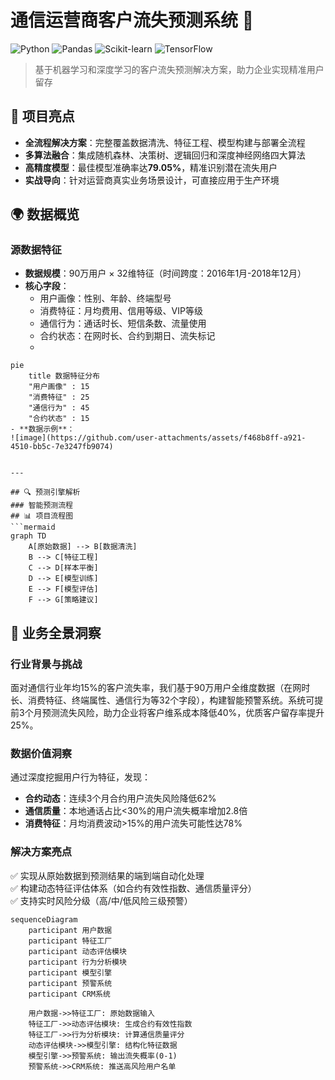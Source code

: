 # 通信运营商客户流失预测系统 🚀

![Python](https://img.shields.io/badge/Python-3.8%2B-blue)
![Pandas](https://img.shields.io/badge/Pandas-1.3.0-red)
![Scikit-learn](https://img.shields.io/badge/Scikit--learn-1.0-green)
![TensorFlow](https://img.shields.io/badge/TensorFlow-2.8-orange)

> 基于机器学习和深度学习的客户流失预测解决方案，助力企业实现精准用户留存

## 🌟 项目亮点
- ​**全流程解决方案**：完整覆盖数据清洗、特征工程、模型构建与部署全流程
- ​**多算法融合**：集成随机森林、决策树、逻辑回归和深度神经网络四大算法
- ​**高精度模型**：最佳模型准确率达**79.05%**，精准识别潜在流失用户
- ​**实战导向**：针对运营商真实业务场景设计，可直接应用于生产环境

## 🌍 数据概览
### 源数据特征
- ​**数据规模**：90万用户 × 32维特征（时间跨度：2016年1月-2018年12月）
- ​**核心字段**：
  - 用户画像：性别、年龄、终端型号
  - 消费特征：月均费用、信用等级、VIP等级
  - 通信行为：通话时长、短信条数、流量使用
  - 合约状态：在网时长、合约到期日、流失标记
  - 
```mermaid
pie
    title 数据特征分布
    "用户画像" : 15
    "消费特征" : 25
    "通信行为" : 45
    "合约状态" : 15
- ​**数据示例**：
![image](https://github.com/user-attachments/assets/f468b8ff-a921-4510-bb5c-7e3247fb9074)


---

## 🔍 预测引擎解析
### 智能预测流程
## 📊 项目流程图
```mermaid
graph TD
    A[原始数据] --> B[数据清洗]
    B --> C[特征工程]
    C --> D[样本平衡]
    D --> E[模型训练]
    E --> F[模型评估]
    F --> G[策略建议]
```
## 🚀 业务全景洞察
### 行业背景与挑战
面对通信行业年均15%的客户流失率，我们基于90万用户全维度数据（在网时长、消费特征、终端属性、通信行为等32个字段），构建智能预警系统。系统可提前3个月预测流失风险，助力企业将客户维系成本降低40%，优质客户留存率提升25%。

### 数据价值洞察
通过深度挖掘用户行为特征，发现：
- ​**合约动态**：连续3个月合约用户流失风险降低62%
- ​**通信质量**：本地通话占比<30%的用户流失概率增加2.8倍
- ​**消费特征**：月均消费波动>15%的用户流失可能性达78%

### 解决方案亮点
✅ 实现从原始数据到预测结果的端到端自动化处理  
✅ 构建动态特征评估体系（如合约有效性指数、通信质量评分）  
✅ 支持实时风险分级（高/中/低风险三级预警）
```mermaid
sequenceDiagram
    participant 用户数据
    participant 特征工厂
    participant 动态评估模块
    participant 行为分析模块
    participant 模型引擎
    participant 预警系统
    participant CRM系统

    用户数据->>特征工厂: 原始数据输入
    特征工厂->>动态评估模块: 生成合约有效性指数
    特征工厂->>行为分析模块: 计算通信质量评分
    动态评估模块->>模型引擎: 结构化特征数据
    模型引擎->>预警系统: 输出流失概率(0-1)
    预警系统->>CRM系统: 推送高风险用户名单
```
